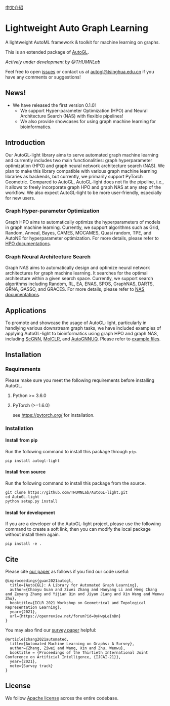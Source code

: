 [中文介绍](README_cn.md)

# Lightweight Auto Graph Learning

A lightweight AutoML framework & toolkit for machine learning on graphs.

This is an extended package of [AutoGL](https://github.com/THUMNLab/AutoGL).

*Actively under development by @THUMNLab*

Feel free to open <a href="https://github.com/THUMNLab/AutoGL-light/issues">issues</a> or contact us at <a href="mailto:autogl@tsinghua.edu.cn">autogl@tsinghua.edu.cn</a> if you have any comments or suggestions!


## News!
- We have released the first version 0.1.0! 
    - We support Hyper-parameter Optimization (HPO) and Neural Architecture Search (NAS) with flexible pipelines! 
    - We also provide showcases for using graph machine learning for bioinformatics.
	
## Introduction
 Our AutoGL-light library aims to serve automated graph machine learning and currently includes two main functionalities: graph hyperparameter optimization (HPO) and graph neural network architecture search (NAS). We plan to make this library compatible with various graph machine learning libraries as backends, but currently, we primarily support PyTorch Geometric. Compared to AutoGL, AutoGL-light does not fix the pipeline, i.e., it allows to freely incorporate graph HPO and graph NAS at any step of the workflow. We also expect AutoGL-light to be more user-friendly, especially for new users. 
                                        
### Graph Hyper-parameter Optimization                                        
Graph HPO aims to automatically optimize the hyperparameters of models in graph machine learning. Currently, we support algorithms such as Grid, Random, Anneal, Bayes, CAMES, MOCAMES, Quasi random, TPE, and AutoNE for hyperparameter optimization. For more details, please refer to [HPO documentations](http://mn.cs.tsinghua.edu.cn/AutoGL-light/docfile/tutorial/t_hpo.html).        
                                        
### Graph Neural Architecture Search                                        
Graph NAS aims to automatically design and optimize neural network architectures for graph machine learning. It searches for the optimal architecture within a given search space. Currently, we support search algorithms including Random, RL, EA, ENAS, SPOS, GraphNAS, DARTS, GRNA, GASSO, and GRACES. For more details, please refer to [NAS documentations](http://mn.cs.tsinghua.edu.cn/AutoGL-light/docfile/tutorial/t_nas.html).
                                        
## Applications
To promote and showcase the usage of AutoGL-light, particularly in handlying various downstream graph tasks, we have included examples of applying AutoGL-light to bioinformatics using graph HPO and graph NAS, including [ScGNN](https://www.nature.com/articles/s41467-021-22197-x), [MolCLR](https://www.nature.com/articles/s42256-022-00447-x), and [AutoGNNUQ](https://arxiv.org/abs/2307.10438). Please refer to [example files](https://github.com/THUMNLab/AutoGL-light/tree/main/example).

## Installation
### Requirements
Please make sure you meet the following requirements before installing AutoGL.

1. Python >= 3.6.0

2. PyTorch (>=1.6.0)

    see <https://pytorch.org/> for installation.    

### Installation

#### Install from pip

Run the following command to install this package through `pip`.

```
pip install autogl-light
```

#### Install from source

Run the following command to install this package from the source.

```
git clone https://github.com/THUMNLab/AutoGL-light.git
cd AutoGL-light
python setup.py install
```

#### Install for development

If you are a developer of the AutoGL-light project, please use the following command to create a soft link, then you can modify the local package without install them again.

```
pip install -e .
```


## Cite
Please cite [our paper](https://openreview.net/forum?id=0yHwpLeInDn) as follows if you find our code useful:
```
@inproceedings{guan2021autogl,
  title={Auto{GL}: A Library for Automated Graph Learning},
  author={Chaoyu Guan and Ziwei Zhang and Haoyang Li and Heng Chang and Zeyang Zhang and Yijian Qin and Jiyan Jiang and Xin Wang and Wenwu Zhu},
  booktitle={ICLR 2021 Workshop on Geometrical and Topological Representation Learning},
  year={2021},
  url={https://openreview.net/forum?id=0yHwpLeInDn}
}
```

You may also find our [survey paper](http://arxiv.org/abs/2103.00742) helpful:
```
@article{zhang2021automated,
  title={Automated Machine Learning on Graphs: A Survey},
  author={Zhang, Ziwei and Wang, Xin and Zhu, Wenwu},
  booktitle = {Proceedings of the Thirtieth International Joint Conference on Artificial Intelligence, {IJCAI-21}},
  year={2021},
  note={Survey track}
}
```

## License
We follow [Apache license](LICENSE) across the entire codebase.
